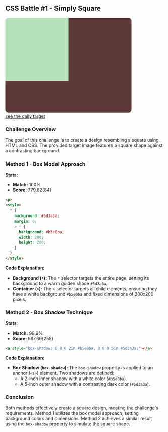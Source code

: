 ## CSS Battle #1 - Simply Square

![picture of daily target](./images/1.png)  
[see the daily target](https://cssbattle.dev/play/1)

### Challenge Overview

The goal of this challenge is to create a design resembling a square using HTML and CSS. The provided target image features a square shape against a contrasting background.

### Method 1 - Box Model Approach

**Stats:**
- **Match:** 100%
- **Score:** 779.62{84}

```html
<p>
<style>
  * {
    background: #5d3a3a;
    margin: 0;
    > * {
      background: #b5e0ba;
      width: 200;
      height: 200;
    }
  }
</style>
```

**Code Explanation:**
- **Background (`*`):** The `*` selector targets the entire page, setting its background to a warm golden shade `#5d3a3a`.
- **Container (`>`):** The `>` selector targets all child elements, ensuring they have a white background `#b5e0ba` and fixed dimensions of 200x200 pixels.

### Method 2 - Box Shadow Technique

**Stats:**
- **Match:** 99.9%
- **Score:** 597.69{255}

```html
<a style="box-shadow: 0 0 0 2in #b5e0ba, 0 0 0 5in #5d3a3a;"></a>
```

**Code Explanation:**
- **Box Shadow (`box-shadow`):** The `box-shadow` property is applied to an anchor (`<a>`) element. Two shadows are defined:
  - A 2-inch inner shadow with a white color (`#b5e0ba`).
  - A 5-inch outer shadow with a contrasting dark color (`#5d3a3a`).

### Conclusion

Both methods effectively create a square design, meeting the challenge's requirements. Method 1 utilizes the box model approach, setting background colors and dimensions. Method 2 achieves a similar result using the `box-shadow` property to simulate the square shape.